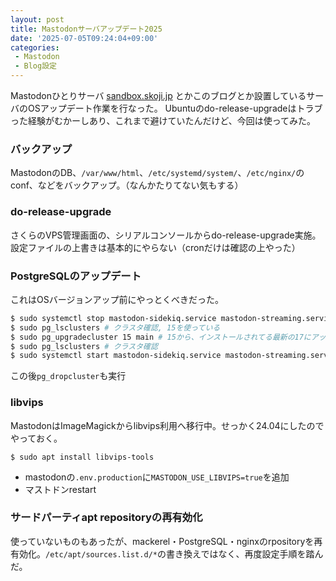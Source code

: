 ```yaml
---
layout: post
title: Mastodonサーバアップデート2025
date: '2025-07-05T09:24:04+09:00'
categories:
 - Mastodon
 - Blog設定
---
```


Mastodonひとりサーバ [sandbox.skoji.jp](https://sandbox.skoji.jp) とかこのブログとか設置しているサーバのOSアップデート作業を行なった。
Ubuntuのdo-release-upgradeはトラブった経験がむかーしあり、これまで避けていたんだけど、今回は使ってみた。

### バックアップ

MastodonのDB、`/var/www/html`、`/etc/systemd/system/`、`/etc/nginx/`のconf、などをバックアップ。（なんかたりてない気もする）

### do-release-upgrade

さくらのVPS管理画面の、シリアルコンソールからdo-release-upgrade実施。設定ファイルの上書きは基本的にやらない（cronだけは確認の上やった）

### PostgreSQLのアップデート

これはOSバージョンアップ前にやっとくべきだった。

```sh
$ sudo systemctl stop mastodon-sidekiq.service mastodon-streaming.service mastodon-web.service # Mastodon止める
$ sudo pg_lsclusters # クラスタ確認, 15を使っている
$ sudo pg_upgradecluster 15 main # 15から、インストールされてる最新の17にアップグレード
$ sudo pg_lsclusters # クラスタ確認
$ sudo systemctl start mastodon-sidekiq.service mastodon-streaming.service mastodon-web.service # Mastodon開始
```

この後`pg_dropcluster`も実行

### libvips

MastodonはImageMagickからlibvips利用へ移行中。せっかく24.04にしたのでやっておく。

```
$ sudo apt install libvips-tools
```

* mastodonの`.env.production`に`MASTODON_USE_LIBVIPS=true`を追加
* マストドンrestart

### サードパーティapt repositoryの再有効化

使っていないものもあったが、mackerel・PostgreSQL・nginxのrpositoryを再有効化。`/etc/apt/sources.list.d/*`の書き換えではなく、再度設定手順を踏んだ。

